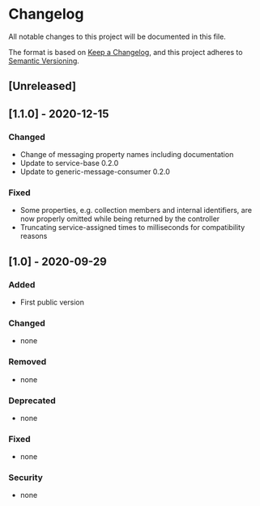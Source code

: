 # Changelog
All notable changes to this project will be documented in this file.

The format is based on [Keep a Changelog](https://keepachangelog.com/en/1.0.0/),
and this project adheres to [Semantic Versioning](https://semver.org/spec/v2.0.0.html).

## [Unreleased]

## [1.1.0] - 2020-12-15
### Changed
- Change of messaging property names including documentation
- Update to service-base 0.2.0
- Update to generic-message-consumer 0.2.0

### Fixed
- Some properties, e.g. collection members and internal identifiers, are now properly omitted while being returned by the controller
- Truncating service-assigned times to milliseconds for compatibility reasons

## [1.0] -  2020-09-29
### Added
- First public version

### Changed
- none

### Removed
- none

### Deprecated
- none

### Fixed
- none

### Security
- none
